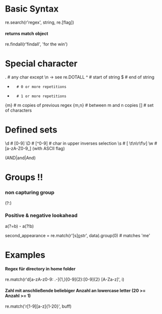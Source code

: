 # Basic Syntax
re.search(r'regex', string, re.[flag])
#### returns match object
re.findall(r'findall', 'for the win')


# Special character
.       # any char except \n -> see re.DOTALL
^       # start of string
$       # end of string
*       # 0 or more repetitions
+       # 1 or more repetitions
{m}     # m copies of previous regex
{m,n}   # between m and n copies
[]      # set of characters


# Defined sets
\d      # [0-9]
\D      # [^0-9]    # char in upper inverses selection
\s      # [ \t\n\r\f\v] 
\w      # [a-zA-Z0-9_] (with ASCII flag)


(AND|and|And)

# Groups !!
### non capturing group
(?:)
### Positive & negative lookahead
a(?=b) - a(?!b)

second_appearance = re.match(r'[s][o](me)str', data).group(0) # matches 'me'





Examples
========

#### Regex für directory in home folder
re.match(r'd[a-zA-z0-9: .\-]{1,}[0-9]{2}:[0-9]{2} [A-Za-z]', i)

#### Zahl mit anschließende beliebiger Anzahl an lowercase letter (20 >= Anzahl >= 1)
re.match('r[1-9][a-z]{1-20}', buff)

